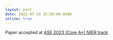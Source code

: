 ```yaml
---
layout: post
date: 2022-07-14 15:59:00-0400
inline: true
---
```


Paper accepted at [ASE 2023 (Core A*) NIER track](https://conf.researchr.org/track/ase-2023/ase-2023-nier-track)